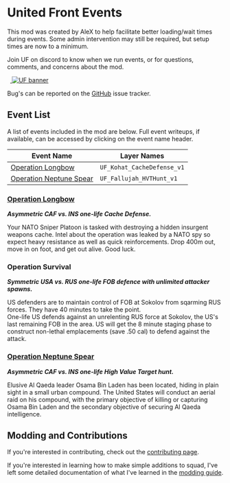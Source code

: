 # United Front Events

This mod was created by AleX to help facilitate better loading/wait times during events. Some admin intervention may still be required, but setup times are now to a minimum.

Join UF on discord to know when we run events, or for questions, comments, and concerns about the mod.

 <a href="https://discord.gg/theunitedfront">
  ![UF banner](https://media.discordapp.net/attachments/575709050130661408/919516381043634176/927665AA-539B-4297-B507-7852DADD05C8.gif)
</a>

Bug's can be reported on the [GitHub](https://github.com/alexgibbs606/UnitedFrontEvents) issue tracker.

## Event List

A list of events included in the mod are below. Full event writeups, if available, can be accessed by clicking on the event name header.

| Event Name | Layer Names |
|-|-|
| [Operation Longbow](#operation-condor) | `UF_Kohat_CacheDefense_v1` |
| [Operation Neptune Spear](#operation-neptune-spear) | `UF_Fallujah_HVTHunt_v1` |


### [Operation Longbow](https://docs.google.com/document/d/1CVyPtZjW3r3GyhZs1tDADObci9r0GJn8m44u40QcMZo/edit?usp=sharing)

***Asymmetric CAF vs. INS one-life Cache Defense.***

Your NATO Sniper Platoon is tasked with destroying a hidden insurgent weapons cache. Intel about the operation was leaked by a NATO spy so expect heavy resistance as well as quick reinforcements. Drop 400m out, move in on foot, and get out alive. Good luck.

### Operation Survival

***Symmetric USA vs. RUS one-life FOB defence with unlimited attacker spawns.***

US defenders are to maintain control of FOB at Sokolov from sqarming RUS forces. They have 40 minutes to take the point.  
One-life US defends against an unrelenting RUS force at Sokolov, the US's last remaining FOB in the area. US will get the 8 minute staging phase to construct non-lethal emplacements (save .50 cal) to defend against the attack.

### [Operation Neptune Spear](https://docs.google.com/document/d/1obIT8PYWr2mtyYGo8qHYwKD4ZWztqBXWe9S8eN9Fago/edit?usp=sharing)

***Asymmetric CAF vs. INS one-life High Value Target hunt.***

Elusive Al Qaeda leader Osama Bin Laden has been located, hiding in plain sight in a small urban compound. The United States will conduct an aerial raid on his compound, with the primary objective of killing or capturing Osama Bin Laden and the secondary objective of securing Al Qaeda intelligence.

## Modding and Contributions

If you're interested in contributing, check out the [contributing page](docs/contributing.md).

If you're interested in learning how to make simple additions to squad, I've left some detailed documentation of what I've learned in the [modding guide](docs/moddingGuide.md).